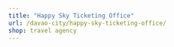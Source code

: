 ```yaml
---
title: "Happy Sky Ticketing Office"
url: /davao-city/happy-sky-ticketing-office/
shop: travel agency
---
```

